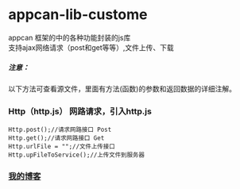 # appcan-lib-custome
appcan 框架的中的各种功能封装的js库<br>
支持ajax网络请求（post和get等等）,文件上传、下载

##### 注意：
以下方法可查看源文件，里面有方法(函数)的参数和返回数据的详细注解。

### Http（http.js） 网路请求，引入http.js
```angularjs
Http.post();//请求网路接口 Post
Http.get();//请求网路接口 Get
Http.urlFile = "";//文件上传接口
Http.upFileToService();//上传文件到服务器
```

### [我的博客](http://blog.sina.com.cn/s/articlelist_6078695441_0_1.html)
